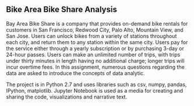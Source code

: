 ## Bike Area Bike Share Analysis

Bay Area Bike Share is a company that provides on-demand bike rentals for customers in San Francisco, Redwood City, Palo Alto, Mountain View, and San Jose. Users can unlock bikes from a variety of stations throughout each city, and return them to any station within the same city. Users pay for the service either through a yearly subscription or by purchasing 3-day or 24-hour passes. Users can make an unlimited number of trips, with trips under thirty minutes in length having no additional charge; longer trips will incur overtime fees. In this assignment, numerous questions regarding the data are asked to introduce the concepts of data analytic.

The project is in Python 2.7 and uses libraries such as csv, numpy, pandas, IPython, matplotlib. Jupyter Notebook is used as a media for creating and sharing the code, visualizations and narrative text. 

